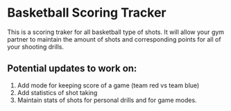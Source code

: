 # Basketball Scoring Tracker

This is a scoring traker for all basketball type of shots.
It will allow your gym partner to maintain the amount of shots and corresponding points for all of your shooting drills.

## Potential updates to work on:

1. Add mode for keeping score of a game (team red vs team blue)
2. Add statistics of shot taking
3. Maintain stats of shots for personal drills and for game modes.
